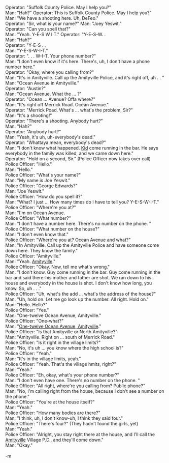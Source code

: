 Operator: "Suffolk County Police. May I help you?"<br />Man: "Hah?" Operator: This is Suffolk County Police. May I help you?"<br />Man: "We have a shooting here. Uh, DeFeo."<br />Operator: "Sir, what is your name?" Man: "Joey Yeswit."<br />Operator: "Can you spell that?"<br />Man: "Yeah. Y-E-S W I T." Operator: "Y-E-S-W. .<br />Man: "Hah?"<br />Operator: "Y-E-S . .<br />Man: "Y-E-S-W-I-T."<br />Operator: ". . . W-I-T. Your phone number?"<br />Man: "I don't even know if it's here. There's, uh, I don't have a phone number here."<br />Operator: "Okay, where you calling from?"<br />Man: "It's in Amityville. Call up the Amityville Police, and it's right off, uh . . "<br />Man: "Ocean Avenue in Amityville."<br />Operator: "Austin?"<br />Man:  "Ocean Avenue. What the ... ?"<br />Operator: "Ocean ... Avenue? Offa where?"<br />Man: "It's right off Merrick Road. Ocean Avenue."<br />Operator: "Merrick Poad. What's ... what's the problem, Sir?"<br />Man: "It's a shooting!"<br />Operator: "There's a shooting. Anybody hurt?"<br />Man: "Hah?"<br />Operator: "Anybody hurt?"<br />Man: "Yeah, it's uh, uh-everybody's dead."<br />Operator: "Whattaya mean, everybody's dead?"<br />Man: "I don't know what happened. <a href="http://www.crimelibrary.com/classics3/amityville/">Kid</a> come running in the bar. He says everybody in the family was killed, and we came down here."<br />Operator: "Hold on a second, Sir." (Police Officer now takes over call)<br />Police Officer: "Hello."<br />Man: "Hello."<br />Police Officer: "What's your name?"<br />Man: "My name is Joe Yeswit."<br />Police Officer: "George Edwards?"<br />Man: "Joe Yeswit."<br />Police Officer: "How do you spell it?"<br />Man: "What? I just ... How many times do I have to tell you? Y-E-S-W-I-T."<br />Police Officer: "Where're you at?"<br />Man: "I'm on Ocean Avenue.<br />Police Officer: "What number?"<br />Man: "I don't have a number here. There's no number on the phone. "<br />Police Officer: "What number on the house?"<br />Man: "I don't even know that."<br />Police Officer: "Where're you at? Ocean Avenue and what?"<br />Man: "In Amityville. Call up the Amityville Police and have someone come down here. They know the family."<br />Police Officer: "Amityville."<br />Man: "Yeah. <a href="http://www.imdb.com/title/tt0384806/">Amityville</a>."<br />Police Officer: "Okay. Now, tell me what's wrong."<br />Man: "I don't know. Guy come running in the bar. Guy come running in the bar and said there-his mother and father are shot. We ran down to his house and everybody in the house is shot. I don't know how long, you know. So, uh . . ."<br />Police Officer: "Uh, what's the add ... what's the address of the house?"<br />Man: "Uh, hold on. Let me go look up the number. All right. Hold on."<br />Man: "Hello. Hello?"<br />Police Officer: "Yes."<br />Man: "One-twelve Ocean Avenue, Amityville."<br />Police Officer: "One-what?"<br />Man: "<a href="http://www.imdb.com/title/tt0078767/">One-twelve Ocean Avenue, Amityville</a>."<br />Police Officer: "Is that Amityville or North Amityville?"<br />Man: "Amityville. Right on ... south of Merrick Road."<br />Police Officer: "Is it right in the village limits?"<br />Man: "No, it's uh ... you know where the high school is?"<br />Police Officer: "Yeah."<br />Man: "It's in the village limits, yeah."<br />Police Officer: "Yeah. That's the village hmits, right?"<br />Man: "Yeah."<br />Police Officer: "Eh, okay, what's your phone number?"<br />Man: "I don't even have one. There's no number on the phone. "<br />Police Officer: "All right, where're you calling from? Public phone?"<br />Man: "No, I'm calling right from the house, because I don't see a number on the phone."<br />Police Officer: "You're at the house itself?"<br />Man: "Yeah."<br />Police Officer: "How many bodies are there?"<br />Man: "I think, uh, I don't know-uh, I think they said four."<br />Police Officer: "There's four?" (They hadn't found the girls, yet)<br />Man: "Yeah."<br />Police Officer: "Alright, you stay right there at the house, and I'll call the <a href="http://www.amityvillemurders.com/">Amityville</a> Village P.D., and they'll come down."<br />Man: "Okay."<br /><br />-m